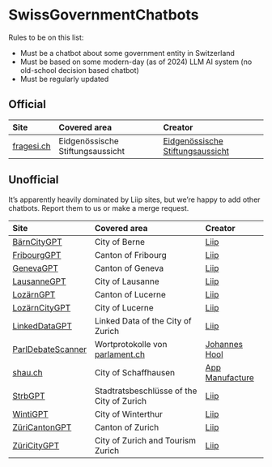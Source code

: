 # SwissGovernmentChatbots
Rules to be on this list:
* Must be a chatbot about some government entity in Switzerland
* Must be based on some modern-day (as of 2024) LLM AI system (no old-school decision based chatbot)
* Must be regularly updated 



## Official

| Site | Covered area  | Creator |
|:-----------|:--|:--|
| [fragesi.ch](https://fragesi.ch) |  Eidgenössische Stiftungsaussicht | [Eidgenössische Stiftungsaussicht](https://www.edi.admin.ch/) |

## Unofficial


It’s apparently heavily dominated by Liip sites, but we’re happy to add other chatbots. Report them to us or make a merge request.

| Site | Covered area  | Creator |
|:-----------|:--|:--|
| [BärnCityGPT](https://baerncity.gpt.liip.ch/) | City of Berne | [Liip](https://liip.ch) |
| [FribourgGPT](https://fribourg.gpt.liip.ch/h) | Canton of Fribourg | [Liip](https://liip.ch) |
| [GenevaGPT](https://geneva.gpt.liip.ch/) | Canton of Geneva |  [Liip](https://liip.ch) |
| [LausanneGPT](https://lausanne.gpt.liip.ch/) | City of Lausanne | [Liip](https://liip.ch) |
| [LozärnGPT](https://lozaern.gpt.liip.ch/) | Canton of Lucerne | [Liip](https://liip.ch) |
| [LozärnCityGPT](https://lozaerncity.gpt.liip.ch/) | City of Lucerne | [Liip](https://liip.ch) |
| [LinkedDataGPT](https://ld.gpt.liip.ch/) | Linked Data of the City of Zurich | [Liip](https://liip.ch) |
| [ParlDebateScanner](https://www.parldebatescanner.org/) | Wortprotokolle von [parlament.ch](https://parlament.ch)|[Johannes Hool](https://parldebatescanner.org/about?collabsible=contact) |
| [shau.ch](https://shau.ch/) | City of Schaffhausen| [App Manufacture](https://www.appmanufacture.ch/) |
| [StrbGPT](https://strb.zuericitygpt.ch/) | Stadtratsbeschlüsse of the City of Zurich | [Liip](https://liip.ch)|
| [WintiGPT](https://winti.gpt.liip.ch/) | City of Winterthur | [Liip](https://liip.ch)  |
| [ZüriCantonGPT](https://zuericanton.gpt.liip.ch/h) | Canton of Zurich | [Liip](https://liip.ch) |
| [ZüriCityGPT](https://zuericitygpt.ch) | City of Zurich and Tourism Zurich | [Liip](https://liip.ch) |
